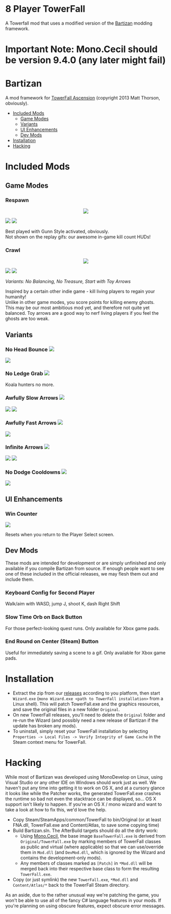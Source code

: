 # 8 Player TowerFall

A Towerfall mod that uses a modified version of the [Bartizan](https://github.com/Kha/Bartizan) modding framework.

# Important Note: Mono.Cecil should be version 9.4.0 (any later might fail)


# Bartizan

A mod framework for [TowerFall Ascension](http://www.towerfall-game.com/) (copyright 2013 Matt Thorson, obviously).

* [Included Mods](#included-mods)
  * [Game Modes](#game-modes)
  * [Variants](#variants)
  * [UI Enhancements](#ui-enhancements)
  * [Dev Mods](#dev-mods)
* [Installation](#installation)
* [Hacking](#hacking)

# Included Mods

## Game Modes

### Respawn
<p align="center">
  <img src="img/respawn.png?raw=true"/>
</p>


![](img/respawn.gif?raw=true)
![](img/respawn2.gif?raw=true)

Best played with Gunn Style activated, obviously.  
Not shown on the replay gifs: our awesome in-game kill count HUDs!

### Crawl

<p align="center">
 <img src="img/crawl.png?raw=true"/>
</p>

![](img/crawl.gif?raw=true)
![](img/crawl2.gif?raw=true)

*Variants: No Balancing, No Treasure, Start with Toy Arrows*

Inspired by a certain other indie game - kill living players to regain your humanity!  
Unlike in other game modes, you score points for killing enemy ghosts.  
This may be our most ambitious mod yet, and therefore not quite yet balanced. Toy arrows are a good way to nerf living players if you feel the ghosts are too weak.

## Variants

### No Head Bounce ![](Mod/Content/Atlas/menuAtlas/variants/noHeadBounce.png?raw=true)

![](img/noHeadBounce.gif?raw=true)

### No Ledge Grab ![](Mod/Content/Atlas/menuAtlas/variants/noLedgeGrab.png?raw=true)

Koala hunters no more.

### Awfully Slow Arrows ![](Mod/Content/Atlas/menuAtlas/variants/awfullySlowArrows.png?raw=true)

![](img/awfullySlowArrows2.gif?raw=true)
![](img/awfullySlowArrows.gif?raw=true)

### Awfully Fast Arrows ![](Mod/Content/Atlas/menuAtlas/variants/awfullyFastArrows.png?raw=true)

![](img/awfullyFastArrows.gif?raw=true)

### Infinite Arrows ![](Mod/Content/Atlas/menuAtlas/variants/infiniteArrows.png?raw=true)

![](img/infiniteArrows.gif?raw=true)
![](img/infiniteArrows2.gif?raw=true)

### No Dodge Cooldowns ![](Mod/Content/Atlas/menuAtlas/variants/noDodgeCooldowns.png?raw=true)

![](img/noDodgeCooldown.gif?raw=true)

## UI Enhancements

### Win Counter
![](img/winCounter.png?raw=true)

Resets when you return to the Player Select screen.

## Dev Mods

These mods are intended for development or are simply unfinished and only available if you compile Bartizan from source. If enough people want to see one of these included in the official releases, we may flesh them out and include them.

### Keyboard Config for Second Player

Walk/aim with WASD, jump J, shoot K, dash Right Shift

### Slow Time Orb on Back Button

For those perfect-looking quest runs. Only available for Xbox game pads.

### End Round on Center (Steam) Button

Useful for immediately saving a scene to a gif. Only available for Xbox game pads.


Installation
============

* Extract the zip from our [releases](https://github.com/Kha/Bartizan/releases/) according to you platform, then start `Wizard.exe` (`mono Wizard.exe <path to TowerFall installation>` from a Linux shell). This will patch TowerFall.exe and the graphics resources, and save the original files in a new folder `Original`.
* On new TowerFall releases, you'll need to delete the `Original` folder and re-run the Wizard (and possibly need a new release of Bartizan if the update has broken any mods).
* To uninstall, simply reset your TowerFall installation by selecting `Properties -> Local Files -> Verify Integrity of Game Cache` in the Steam context menu for TowerFall.

Hacking
=======

While most of Bartizan was developed using MonoDevelop on Linux, using Visual Studio or any other IDE on Windows should work just as well. We haven't put any time into getting it to work on OS X, and at a cursory glance it looks like while the Patcher works, the generated TowerFall.exe crashes the runtime so bad not even the stacktrace can be displayed, so... OS X support isn't likely to happen.
If you're an OS X / mono wizard and want to take a look at how to fix this, we'd love the help.

* Copy Steam/SteamApps/common/TowerFall to bin/Original (or at least FNA.dll, TowerFall.exe and Content/Atlas, to save some copying time)
* Build Bartizan.sln. The AfterBuild targets should do all the dirty work:
  * Using [Mono.Cecil](https://github.com/jbevain/cecil), the base image `BaseTowerFall.exe` is derived from `Original/TowerFall.exe` by marking members of TowerFall classes as public and virtual (where applicable) so that we can use/override them in `Mod.dll` (and `DevMod.dll`, which is ignored by the Wizard and contains the development-only mods).
  * Any members of classes marked as `[Patch]` in `*Mod.dll` will be merged back into their respective base class to form the resulting `TowerFall.exe`.
* Copy (or just symlink) the new `TowerFall.exe`, `*Mod.dll` and `Content/Atlas/*` back to the TowerFall Steam directory.

As an aside, due to the rather unusual way we're patching the game, you won't be able to use all of the fancy C# language features in your mods. If you're planning on using obscure features, expect obscure error messages.
